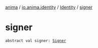 [anima](../../index.md) / [io.anima.identity](../index.md) / [Identity](index.md) / [signer](./signer.md)

# signer

`abstract val signer: `[`Signer`](../-signer/index.md)